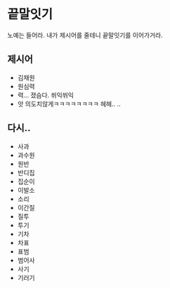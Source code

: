 # 끝말잇기
노예는 들어라. 내가 제시어를 줄테니 끝말잇기를 이어가거라.

## 제시어
- 김채원
- 원심력
- 력... 졌슴다. 쒸익쒸익 
- 앗 의도치않게ㅋㅋㅋㅋㅋㅋㅋㅋ 헤헤.. ..

## 다시.. 
- 사과
- 과수원
- 원반
- 반디집
- 집순이
- 이발소
- 소리
- 이간질
- 질투
- 투기
- 기차
- 차표
- 표범
- 범어사
- 사기
- 기러기